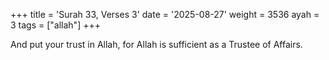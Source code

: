 +++
title = 'Surah 33, Verses 3'
date = '2025-08-27'
weight = 3536
ayah = 3
tags = ["allah"]
+++

And put your trust in Allah, for Allah is sufficient as a Trustee of Affairs.